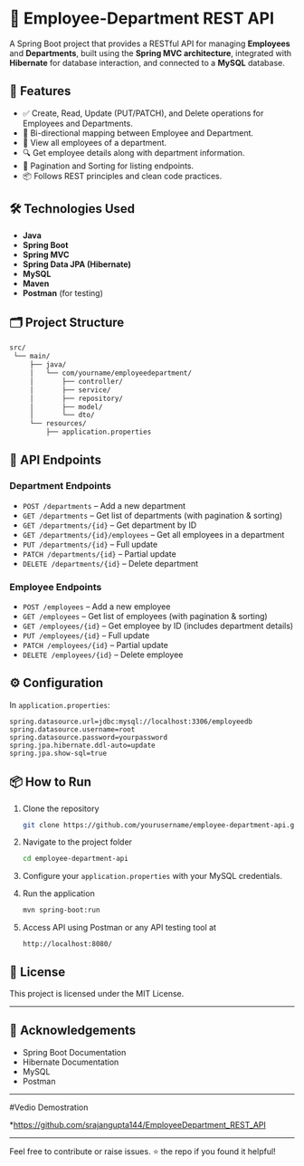 # 🏢 Employee-Department REST API

A Spring Boot project that provides a RESTful API for managing **Employees** and **Departments**, built using the **Spring MVC architecture**, integrated with **Hibernate** for database interaction, and connected to a **MySQL** database.

## 📌 Features

- ✅ Create, Read, Update (PUT/PATCH), and Delete operations for Employees and Departments.
- 🔁 Bi-directional mapping between Employee and Department.
- 📄 View all employees of a department.
- 🔍 Get employee details along with department information.
- 📑 Pagination and Sorting for listing endpoints.
- 📦 Follows REST principles and clean code practices.

## 🛠️ Technologies Used

- **Java**
- **Spring Boot**
- **Spring MVC**
- **Spring Data JPA (Hibernate)**
- **MySQL**
- **Maven**
- **Postman** (for testing)

## 🗂️ Project Structure

```bash
src/
 └── main/
     ├── java/
     │   └── com/yourname/employeedepartment/
     │       ├── controller/
     │       ├── service/
     │       ├── repository/
     │       ├── model/
     │       └── dto/
     └── resources/
         ├── application.properties
````

## 🔗 API Endpoints

### Department Endpoints

* `POST /departments` – Add a new department
* `GET /departments` – Get list of departments (with pagination & sorting)
* `GET /departments/{id}` – Get department by ID
* `GET /departments/{id}/employees` – Get all employees in a department
* `PUT /departments/{id}` – Full update
* `PATCH /departments/{id}` – Partial update
* `DELETE /departments/{id}` – Delete department

### Employee Endpoints

* `POST /employees` – Add a new employee
* `GET /employees` – Get list of employees (with pagination & sorting)
* `GET /employees/{id}` – Get employee by ID (includes department details)
* `PUT /employees/{id}` – Full update
* `PATCH /employees/{id}` – Partial update
* `DELETE /employees/{id}` – Delete employee

## ⚙️ Configuration

In `application.properties`:

```properties
spring.datasource.url=jdbc:mysql://localhost:3306/employeedb
spring.datasource.username=root
spring.datasource.password=yourpassword
spring.jpa.hibernate.ddl-auto=update
spring.jpa.show-sql=true
```

## 📦 How to Run

1. Clone the repository

   ```bash
   git clone https://github.com/yourusername/employee-department-api.git
   ```

2. Navigate to the project folder

   ```bash
   cd employee-department-api
   ```

3. Configure your `application.properties` with your MySQL credentials.

4. Run the application

   ```bash
   mvn spring-boot:run
   ```

5. Access API using Postman or any API testing tool at

   ```
   http://localhost:8080/
   ```

## 📝 License

This project is licensed under the MIT License.

---

## 🙌 Acknowledgements

* Spring Boot Documentation
* Hibernate Documentation
* MySQL
* Postman

---

#Vedio Demostration

 *https://github.com/srajangupta144/EmployeeDepartment_REST_API

 ---
Feel free to contribute or raise issues. ⭐ the repo if you found it helpful!
